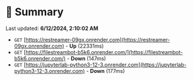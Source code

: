 # 📖 Summary
Last updated: **6/12/2024, 2:10:02 AM**

- `GET` [https://restreamer-09gx.onrender.com](https://restreamer-09gx.onrender.com) - **Up** (22331ms)
- `GET` [https://filestreambot-b5k6.onrender.com/](https://filestreambot-b5k6.onrender.com/) - **Down** (147ms)
- `GET` [https://jupyterlab-python3-12-3.onrender.com](https://jupyterlab-python3-12-3.onrender.com) - **Down** (177ms)
